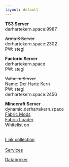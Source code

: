 ```yaml
---
layout: default
---
```

**TS3 Server**\
derhartekern.space:9987

~~Arma 3 Server~~\
derhartekern.space:2302\
PW: stegi

**Factorio Server**\
derhartekern.space\
PW: stegi

~~Valheim Server~~\
Name: Der Harte Kern\
PW: stegi\
derhartekern.space:2456

**Minecraft Server**\
dynamic.derhartekern.space\
[Fabric Mods](https://nextcloud.derhartekern.space/s/t8etRSXAS8NzefL)\
[Fabric Loader](https://fabricmc.net/use/installer/)\
Whitelist on

\
[Link collection](https://derhartekern.space/links)\
\
[Services](https://derhartekern.space/services)

[Databroker](https://derhartekern.space/data)
